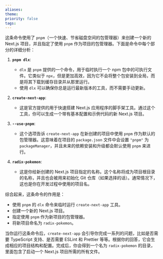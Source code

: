 ```yaml
---
aliases: 
theme: 
priority: false
tags:
---
```

这条命令使用了 `pnpm`（一个快速、节省磁盘空间的包管理器）来创建一个新的 Next.js 项目，并且指定了使用 `pnpm` 作为项目的包管理器。下面是命令中每个部分的详细分析：

1. **`pnpm dlx`**:
   - `dlx` 是 `pnpm` 提供的一个命令，用于临时执行一个 npm 包中的可执行文件。它类似于 `npx`，但是更加高效，因为它不会将整个包安装到全局，而是将其下载到缓存目录并从那里运行。
   - 使用 `dlx` 可以确保你总是运行最新版本的工具，而不需要手动更新。

2. **`create-next-app`**:
   - 这是官方提供的用于快速搭建 Next.js 应用程序的脚手架工具。通过这个工具，你可以生成一个带有基本配置和示例代码的新 Next.js 项目。

3. **`--use-pnpm`**:
   - 这个选项告诉 `create-next-app` 在新创建的项目中使用 `pnpm` 作为默认的包管理器。这意味着在项目的 `package.json` 文件中会设置 `"pnpm"` 为 `packageManager`，并且未来的依赖安装和升级都会默认使用 `pnpm` 来进行。

4. **`radix-pokemon`**:
   - 这是你给新创建的 Next.js 项目指定的名称。这个名称将成为项目根目录的名称，并且也会被用来初始化 Git 仓库（如果选择的话）。通常情况下，这也是你在开发过程中使用的项目名。

综合起来，这条命令的作用是：
- 使用 `pnpm` 的 `dlx` 命令来临时运行 `create-next-app` 工具。
- 创建一个新的 Next.js 项目。
- 指定使用 `pnpm` 作为新项目的包管理器。
- 将新项目命名为 `radix-pokemon`。

当你运行这条命令后，`create-next-app` 会引导你完成一系列的问题，比如是否需要 TypeScript 支持、是否需要 ESLint 和 Prettier 等等。根据你的回答，它会生成相应的项目结构和配置。完成后，你会得到一个名为 `radix-pokemon` 的目录，里面包含了启动一个 Next.js 项目所需的所有文件。